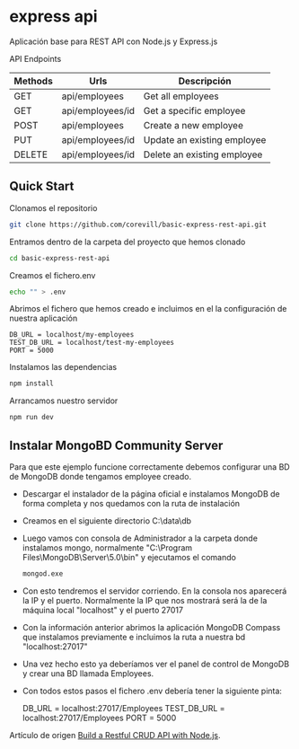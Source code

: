 # express api

Aplicación base para REST API con Node.js y Express.js

API Endpoints

| Methods       | Urls              |  Descripción                 |
| -----------   | ----------------  |  --------------------------  |
| GET           | api/employees     |  Get all employees           |
| GET           | api/employees/id  |  Get a specific employee     |
| POST          | api/employees     |  Create a new employee       |
| PUT           | api/employees/id  |  Update an existing employee |
| DELETE        | api/employees/id  |  Delete an existing employee |

## Quick Start

Clonamos el repositorio

```bash
git clone https://github.com/corevill/basic-express-rest-api.git
```

Entramos dentro de la carpeta del proyecto que hemos clonado

```bash
cd basic-express-rest-api
```

Creamos el fichero.env

```bash
echo "" > .env
```

Abrimos el fichero que hemos creado e incluimos en el la configuración de nuestra aplicación

```
DB_URL = localhost/my-employees
TEST_DB_URL = localhost/test-my-employees
PORT = 5000
```

Instalamos las dependencias

```bash
npm install
```

Arrancamos nuestro servidor

```bash
npm run dev
``` 

## Instalar MongoBD Community Server 

Para que este ejemplo funcione correctamente debemos configurar una BD de MongoDB donde tengamos employee creado.

- Descargar el instalador de la página oficial e instalamos MongoDB de forma completa y nos quedamos con la ruta de instalación

- Creamos en el siguiente directorio C:\data\db

- Luego vamos con consola de Administrador a la carpeta donde instalamos mongo, normalmente "C:\Program Files\MongoDB\Server\5.0\bin" y ejecutamos el comando 
    ```bash
    mongod.exe
    ```

- Con esto tendremos el servidor corriendo. En la consola nos aparecerá la IP y el puerto. Normalmente la IP que nos mostrará será la de la máquina local "localhost" y el puerto 27017

- Con la información anterior abrimos la aplicación MongoDB Compass que instalamos previamente e incluimos la ruta a nuestra bd "localhost:27017"

- Una vez hecho esto ya deberíamos ver el panel de control de MongoDB y crear una BD llamada Employees.

- Con todos estos pasos el fichero .env debería tener la siguiente pinta:
    
    DB_URL = localhost:27017/Employees
    TEST_DB_URL = localhost:27017/Employees
    PORT = 5000

Artículo de origen [Build a Restful CRUD API with Node.js](https://dev.to/zagaris/build-a-restful-crud-api-with-node-js-2334).
